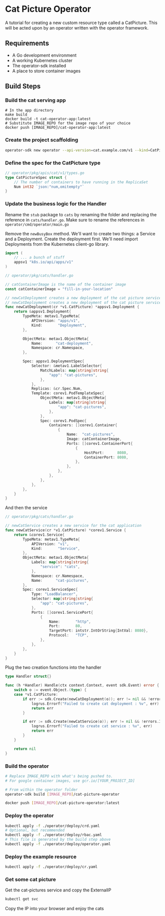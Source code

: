 # Cat Picture Operator

A tutorial for creating a new custom resource type called a CatPicture. This will be acted upon by an operator written with the operator framework.

## Requirements

* A Go development environment
* A working Kubernetes cluster
* The operator-sdk installed
* A place to store container images

## Build Steps

### Build the cat serving app

```
# In the app directory
make build
docker build -t cat-operator-app:latest
# Substitute IMAGE_REPO for the image repo of your choice
docker push [IMAGE_REPO]/cat-operator-app:latest
```

### Create the project scaffolding

```bash
operator-sdk new operator --api-version=cat.example.com/v1 --kind=CatPicture --skip-git-init
```

### Define the spec for the CatPicture type

```go
// operator/pkg/apis/cat/v1/types.go
type CatPictureSpec struct {
	// The number of containers to have running in the ReplicaSet
	Num int32 `json:"num,omitempty"`
}
```

### Update the business logic for the Handler

Rename the `stub` package to `cats` by renaming the folder and replacing the reference in `cats/handler.go`. Make sure to rename the references in `operator/cmd/operator/main.go`

Remove the `newBusyBox` method. We'll want to create two things: a Service and a Deployment. Create the deployment first. We'll need import Deployments from the Kubernetes client-go library.

```go
import (
    // ... a bunch of stuff
    appsv1 "k8s.io/api/apps/v1"
)
```

```go
// operator/pkg/cats/handler.go

// catContainerImage is the name of the container image
const catContainerImage = "fill-in-your-location"

// newCatDeployment creates a new deployment of the cat picture service
// newCatDeployment creates a new deployment of the cat picture service
func newCatDeployment(cr *v1.CatPicture) *appsv1.Deployment {
	return &appsv1.Deployment{
		TypeMeta: metav1.TypeMeta{
			APIVersion: "apps/v1",
			Kind:       "Deployment",
		},

		ObjectMeta: metav1.ObjectMeta{
			Name:      "cat-deployment",
			Namespace: cr.Namespace,
		},

		Spec: appsv1.DeploymentSpec{
			Selector: &metav1.LabelSelector{
				MatchLabels: map[string]string{
					"app": "cat-pictures",
				},
			},
			Replicas: &cr.Spec.Num,
			Template: corev1.PodTemplateSpec{
				ObjectMeta: metav1.ObjectMeta{
					Labels: map[string]string{
						"app": "cat-pictures",
					},
				},
				Spec: corev1.PodSpec{
					Containers: []corev1.Container{
						{
							Name:  "cat-pictures",
							Image: catContainerImage,
							Ports: []corev1.ContainerPort{
								{
									HostPort:      8080,
									ContainerPort: 8080,
								},
							},
						},
					},
				},
			},
		},
	}
}
```

And then the service

```go
// operator/pkg/cats/handler.go

// newCatService creates a new service for the cat application
func newCatService(cr *v1.CatPicture) *corev1.Service {
	return &corev1.Service{
		TypeMeta: metav1.TypeMeta{
			APIVersion: "v1",
			Kind:       "Service",
		},
		ObjectMeta: metav1.ObjectMeta{
			Labels: map[string]string{
				"service": "cats",
			},
			Namespace: cr.Namespace,
			Name:      "cat-pictures",
		},
		Spec: corev1.ServiceSpec{
			Type: "LoadBalancer",
			Selector: map[string]string{
				"app": "cat-pictures",
			},
			Ports: []corev1.ServicePort{
				{
					Name:       "http",
					Port:       80,
					TargetPort: intstr.IntOrString{IntVal: 8080},
					Protocol:   "TCP",
				},
			},
		},
	}
}
```

Plug the two creation functions into the handler

```go
type Handler struct{}

func (h *Handler) Handle(ctx context.Context, event sdk.Event) error {
	switch o := event.Object.(type) {
	case *v1.CatPicture:
		if err := sdk.Create(newCatDeployment(o)); err != nil && !errors.IsAlreadyExists(err) {
			logrus.Errorf("Failed to create cat deployment : %v", err)
			return err
		}

		if err := sdk.Create(newCatService(o)); err != nil && !errors.IsAlreadyExists(err) {
			logrus.Errorf("Failed to create cat service : %v", err)
			return err
		}
	}

	return nil
}
```

### Build the operator

```bash
# Replace IMAGE_REPO with what's being pushed to.
# For google container images, use gcr.io/[YOUR_PROJECT_ID]

# From within the operator folder
operator-sdk build [IMAGE_REPO]/cat-picture-operator

docker push [IMAGE_REPO]/cat-picture-operator:latest
```

### Deploy the operator

```bash
kubectl apply -f ./operator/deploy/crd.yaml
# Optional, but recommended
kubectl apply -f ./operator/deploy/rbac.yaml
# This file is generated by the build step above
kubectl apply -f ./operator/deploy/operator.yaml
```

### Deploy the example resource

```bash
kubectl apply -f ./operator/deploy/cr.yaml
```

### Get some cat picture

Get the cat-pictures service and copy the ExternalIP

```bash
kubectl get svc
```

Copy the IP into your browser and enjoy the cats
